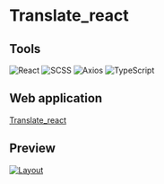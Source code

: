 # Translate_react

## Tools

![React](https://img.shields.io/badge/-React-000?style=for-the-badge&logo=react&logoColor=61DAFB)
![SCSS](https://img.shields.io/badge/-SCSS-000?style=for-the-badge&logo=sass&logoColor=CE639A)
![Axios](https://img.shields.io/badge/-Axios-000?style=for-the-badge&logo=Axios&logoColor=5733C2)
![TypeScript](https://img.shields.io/badge/-TypeScript-000?style=for-the-badge&logo=TypeScript&logoColor=3178C6)

## Web application

[Translate_react]()

## Preview

[![Layout]()]()
